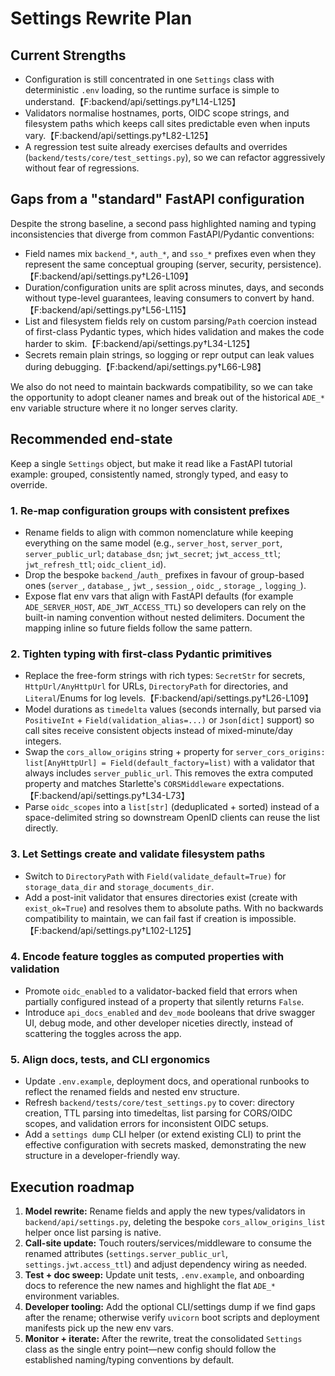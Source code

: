 # Settings Rewrite Plan

## Current Strengths
- Configuration is still concentrated in one `Settings` class with deterministic `.env` loading, so the runtime surface is simple to understand.【F:backend/api/settings.py†L14-L125】
- Validators normalise hostnames, ports, OIDC scope strings, and filesystem paths which keeps call sites predictable even when inputs vary.【F:backend/api/settings.py†L82-L125】
- A regression test suite already exercises defaults and overrides (`backend/tests/core/test_settings.py`), so we can refactor aggressively without fear of regressions.

## Gaps from a "standard" FastAPI configuration
Despite the strong baseline, a second pass highlighted naming and typing inconsistencies that diverge from common FastAPI/Pydantic conventions:

- Field names mix `backend_*`, `auth_*`, and `sso_*` prefixes even when they represent the same conceptual grouping (server, security, persistence).【F:backend/api/settings.py†L26-L109】
- Duration/configuration units are split across minutes, days, and seconds without type-level guarantees, leaving consumers to convert by hand.【F:backend/api/settings.py†L56-L115】
- List and filesystem fields rely on custom parsing/`Path` coercion instead of first-class Pydantic types, which hides validation and makes the code harder to skim.【F:backend/api/settings.py†L34-L125】
- Secrets remain plain strings, so logging or repr output can leak values during debugging.【F:backend/api/settings.py†L66-L98】

We also do not need to maintain backwards compatibility, so we can take the opportunity to adopt cleaner names and break out of the historical `ADE_*` env variable structure where it no longer serves clarity.

## Recommended end-state
Keep a single `Settings` object, but make it read like a FastAPI tutorial example: grouped, consistently named, strongly typed, and easy to override.

### 1. Re-map configuration groups with consistent prefixes
- Rename fields to align with common nomenclature while keeping everything on the same model (e.g., `server_host`, `server_port`, `server_public_url`; `database_dsn`; `jwt_secret`; `jwt_access_ttl`; `jwt_refresh_ttl`; `oidc_client_id`).
- Drop the bespoke `backend_`/`auth_` prefixes in favour of group-based ones (`server_`, `database_`, `jwt_`, `session_`, `oidc_`, `storage_`, `logging_`).
- Expose flat env vars that align with FastAPI defaults (for example `ADE_SERVER_HOST`, `ADE_JWT_ACCESS_TTL`) so developers can rely on the built-in naming convention without nested delimiters. Document the mapping inline so future fields follow the same pattern.

### 2. Tighten typing with first-class Pydantic primitives
- Replace the free-form strings with rich types: `SecretStr` for secrets, `HttpUrl/AnyHttpUrl` for URLs, `DirectoryPath` for directories, and `Literal`/Enums for log levels.【F:backend/api/settings.py†L26-L109】
- Model durations as `timedelta` values (seconds internally, but parsed via `PositiveInt` + `Field(validation_alias=...)` or `Json[dict]` support) so call sites receive consistent objects instead of mixed-minute/day integers.
- Swap the `cors_allow_origins` string + property for `server_cors_origins: list[AnyHttpUrl] = Field(default_factory=list)` with a validator that always includes `server_public_url`. This removes the extra computed property and matches Starlette's `CORSMiddleware` expectations.【F:backend/api/settings.py†L34-L73】
- Parse `oidc_scopes` into a `list[str]` (deduplicated + sorted) instead of a space-delimited string so downstream OpenID clients can reuse the list directly.

### 3. Let Settings create and validate filesystem paths
- Switch to `DirectoryPath` with `Field(validate_default=True)` for `storage_data_dir` and `storage_documents_dir`.
- Add a post-init validator that ensures directories exist (create with `exist_ok=True`) and resolves them to absolute paths. With no backwards compatibility to maintain, we can fail fast if creation is impossible.【F:backend/api/settings.py†L102-L125】

### 4. Encode feature toggles as computed properties with validation
- Promote `oidc_enabled` to a validator-backed field that errors when partially configured instead of a property that silently returns `False`.
- Introduce `api_docs_enabled` and `dev_mode` booleans that drive swagger UI, debug mode, and other developer niceties directly, instead of scattering the toggles across the app.

### 5. Align docs, tests, and CLI ergonomics
- Update `.env.example`, deployment docs, and operational runbooks to reflect the renamed fields and nested env structure.
- Refresh `backend/tests/core/test_settings.py` to cover: directory creation, TTL parsing into timedeltas, list parsing for CORS/OIDC scopes, and validation errors for inconsistent OIDC setups.
- Add a `settings dump` CLI helper (or extend existing CLI) to print the effective configuration with secrets masked, demonstrating the new structure in a developer-friendly way.

## Execution roadmap
1. **Model rewrite:** Rename fields and apply the new types/validators in `backend/api/settings.py`, deleting the bespoke `cors_allow_origins_list` helper once list parsing is native.
2. **Call-site update:** Touch routers/services/middleware to consume the renamed attributes (`settings.server_public_url`, `settings.jwt.access_ttl`) and adjust dependency wiring as needed.
3. **Test + doc sweep:** Update unit tests, `.env.example`, and onboarding docs to reference the new names and highlight the flat `ADE_*` environment variables.
4. **Developer tooling:** Add the optional CLI/settings dump if we find gaps after the rename; otherwise verify `uvicorn` boot scripts and deployment manifests pick up the new env vars.
5. **Monitor + iterate:** After the rewrite, treat the consolidated `Settings` class as the single entry point—new config should follow the established naming/typing conventions by default.
